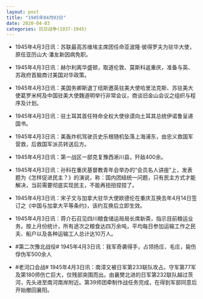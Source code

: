 ```yaml
---
layout: post
title: "1945年04月03日"
date: 2020-04-03
categories: 抗日战争(1937-1945)
---
```


<meta name="referrer" content="no-referrer" />

- 1945年4月3日讯：苏联最高苏维埃主席团任命亚波隆·彼得罗夫为驻华大使，原任亚历山大·潘友新因病免职。 

- 1945年4月3日讯：赫尔利离华盛顿，取道伦敦、莫斯科返重庆，准备与英、苏政府首脑商讨美国对华政策。 

- 1945年4月3日讯：美国务卿斯退丁纽斯邀英驻美大使哈里法克斯、苏驻美大使葛罗米柯及中国驻美大使魏道明举行非常会议，商谈旧金山会议之组织与程序及计划。 

- 1945年4月3日讯：驻土耳其首任特命全权大使徐谟向土耳其总统伊诺鲁呈递国书。 

- 1945年4月3日讯：美轰炸机驾驶员史乐根随机坠落上海浦东，由忠义救国军营救，后救国军派员转送后方。 

- 1945年4月3日讯：第一战区一部克复豫西淅川县，歼敌400余。 

- 1945年4月3日讯：孙科在重庆基督教青年会举办的“会员名人讲座”上，发表题为《怎样促进民主？》的演说，称：国内团结统一问题，只有民主方式才能解决，当前需要彻底实现民主，不能再扭扭捏捏了。 

- 1945年4月3日讯：宋子文与加拿大驻华大使欧德伦在重庆互换去年4月14日签订之《中国与加拿大平等条约》，该约互换后立即生效。 

- 1945年4月3日讯：蒋介石召见四川粮食储运局局长席新斋，指示目前粮运业务。按上月份统计，所有途次之粮食达四万余吨，平均每日参加运输工作之民夫、船户以及各种运输工人总计达10万人。 

- #第二次豫北战役# 1945年4月3日讯：我军奇袭得手，占领扬庄、毛庄，毙伤俘伪军500余人 

- #老河口会战# 1945年4月3日讯：南漳又被日军第233联队攻占。守军第77军及第180师伤亡巨大，仅残部突围而出。由襄樊北进的日军第232联队越过茨河，先头进至南河南岸附近。第39师团牵制作战任务完成，在得到军部同意后开始撤回襄阳。 

